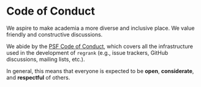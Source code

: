 # Code of Conduct

We aspire to make academia a more diverse and inclusive place. We value friendly and constructive discussions.

We abide by the [PSF Code of Conduct](https://www.python.org/psf/codeofconduct/), which covers all the infrastructure used in the development of `regrank` (e.g., issue trackers, GitHub discussions, mailing lists, etc.).

In general, this means that everyone is expected to be **open**, **considerate**, and **respectful** of others.
